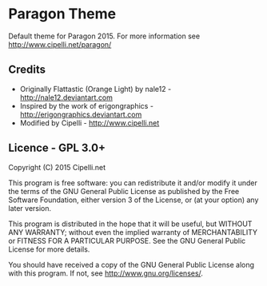 # Paragon Theme
Default theme for Paragon 2015. For more information see http://www.cipelli.net/paragon/

## Credits
 - Originally Flattastic (Orange Light) by nale12 - http://nale12.deviantart.com
 - Inspired by the work of erigongraphics - http://erigongraphics.deviantart.com
 - Modified by Cipelli - http://www.cipelli.net

## Licence - GPL 3.0+
Copyright (C) 2015 Cipelli.net

This program is free software: you can redistribute it and/or modify it under the terms of the GNU General Public License as published by the Free Software Foundation, either version 3 of the License, or (at your option) any later version.

This program is distributed in the hope that it will be useful, but WITHOUT ANY WARRANTY; without even the implied warranty of MERCHANTABILITY or FITNESS FOR A PARTICULAR PURPOSE.  See the GNU General Public License for more details.

You should have received a copy of the GNU General Public License along with this program.  If not, see <http://www.gnu.org/licenses/>.
